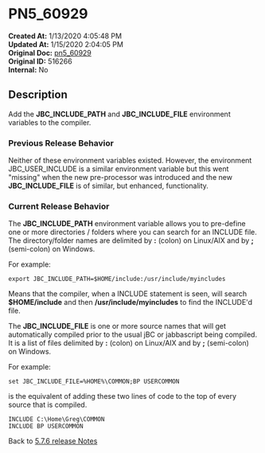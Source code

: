 # PN5_60929

**Created At:** 1/13/2020 4:05:48 PM  
**Updated At:** 1/15/2020 2:04:05 PM  
**Original Doc:** [pn5_60929](https://docs.jbase.com/88391-5-7-6-release-notes/pn5_60929)  
**Original ID:** 516266  
**Internal:** No  

## Description

Add the **JBC\_INCLUDE\_PATH** and **JBC\_INCLUDE\_FILE** environment variables to the compiler.

### Previous Release Behavior

Neither of these environment variables existed. However, the environment JBC\_USER\_INCLUDE is a similar environment variable but this went "missing" when the new pre-processor was introduced and the new **JBC\_INCLUDE\_FILE** is of similar, but enhanced, functionality.

### Current Release Behavior

The **JBC\_INCLUDE\_PATH** environment variable allows you to pre-define one or more directories / folders where you can search for an INCLUDE file. The directory/folder names are delimited by **:** (colon) on Linux/AIX and by **;** (semi-colon) on Windows.

For example:

```
export JBC_INCLUDE_PATH=$HOME/include:/usr/include/myincludes
```

Means that the compiler, when a INCLUDE statement is seen, will search **$HOME/include** and then **/usr/include/myincludes** to find the INCLUDE'd file.

The **JBC\_INCLUDE\_FILE** is one or more source names that will get automatically compiled prior to the usual jBC or jabbascript being compiled. It is a list of files delimited by **:** (colon) on Linux/AIX and by **;** (semi-colon) on Windows.

For example:

```
set JBC_INCLUDE_FILE=%HOME%\COMMON;BP USERCOMMON
```

is the equivalent of adding these two lines of code to the top of every source that is compiled.

```
INCLUDE C:\Home\Greg\COMMON
INCLUDE BP USERCOMMON
```

Back to [5.7.6 release Notes](../jbase-5.7.6-release-notes/README.md)
